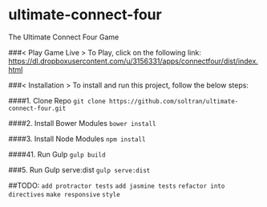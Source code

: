 # ultimate-connect-four
The Ultimate Connect Four Game

###< Play Game Live >
To Play, click on the following link: https://dl.dropboxusercontent.com/u/3156331/apps/connectfour/dist/index.html

###< Installation >
To install and run this project, follow the below steps:

####1. Clone Repo
`git clone https://github.com/soltran/ultimate-connect-four.git`

####2. Install Bower Modules
`bower install`

####3. Install Node Modules
`npm install`

####41. Run Gulp
`gulp build`

###5. Run Gulp serve:dist
`gulp serve:dist`

##TODO:
`add protractor tests`
`add jasmine tests`
`refactor into directives`
`make responsive`
`style`







  

